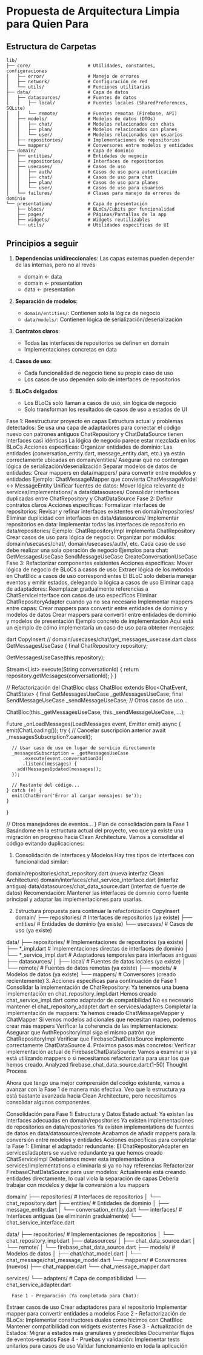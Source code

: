 # Propuesta de Arquitectura Limpia para Quien Para

## Estructura de Carpetas
```
lib/
├── core/                     # Utilidades, constantes, configuraciones
│   ├── error/                # Manejo de errores
│   ├── network/              # Configuración de red 
│   └── utils/                # Funciones utilitarias
├── data/                     # Capa de datos
│   ├── datasources/          # Fuentes de datos
│   │   ├── local/            # Fuentes locales (SharedPreferences, SQLite)
│   │   └── remote/           # Fuentes remotas (Firebase, API)
│   ├── models/               # Modelos de datos (DTOs)
│   │   ├── chat/             # Modelos relacionados con chats
│   │   ├── plan/             # Modelos relacionados con planes
│   │   └── user/             # Modelos relacionados con usuarios
│   ├── repositories/         # Implementaciones de repositorios
│   └── mappers/              # Conversores entre modelos y entidades
├── domain/                   # Capa de dominio
│   ├── entities/             # Entidades de negocio
│   ├── repositories/         # Interfaces de repositorios
│   ├── usecases/             # Casos de uso
│   │   ├── auth/             # Casos de uso para autenticación
│   │   ├── chat/             # Casos de uso para chat
│   │   ├── plan/             # Casos de uso para planes
│   │   └── user/             # Casos de uso para usuarios
│   └── failures/             # Clases para manejo de errores de dominio
└── presentation/             # Capa de presentación
    ├── blocs/                # BLoCs/Cubits por funcionalidad
    ├── pages/                # Páginas/Pantallas de la app
    ├── widgets/              # Widgets reutilizables
    └── utils/                # Utilidades específicas de UI
```

## Principios a seguir

1. **Dependencias unidireccionales**: Las capas externas pueden depender de las internas, pero no al revés
   - domain ← data
   - domain ← presentation
   - data ← presentation

2. **Separación de modelos**:
   - `domain/entities/`: Contienen solo la lógica de negocio
   - `data/models/`: Contienen lógica de serialización/deserialización

3. **Contratos claros**:
   - Todas las interfaces de repositorios se definen en domain
   - Implementaciones concretas en data

4. **Casos de uso**:
   - Cada funcionalidad de negocio tiene su propio caso de uso
   - Los casos de uso dependen solo de interfaces de repositorios

5. **BLoCs delgados**:
   - Los BLoCs solo llaman a casos de uso, sin lógica de negocio
   - Solo transforman los resultados de casos de uso a estados de UI


Fase 1: Reestructurar proyecto en capas
Estructura actual y problemas detectados:
Se usa una capa de adaptadores para conectar el código nuevo con patrones antiguos
ChatRepository y ChatDataSource tienen interfaces casi idénticas
La lógica de negocio parece estar mezclada en los BLoCs
Acciones específicas:
Organizar entidades de dominio:
Las entidades (conversation_entity.dart, message_entity.dart, etc.) ya están correctamente ubicadas en domain/entities/
Asegurar que no contengan lógica de serialización/deserialización
Separar modelos de datos de entidades:
Crear mappers en data/mappers/ para convertir entre modelos y entidades
Ejemplo: ChatMessageMapper que convierta ChatMessageModel ↔ MessageEntity
Unificar fuentes de datos:
Mover lógica relevante de services/implementations/ a data/datasources/
Consolidar interfaces duplicadas entre ChatRepository y ChatDataSource
Fase 2: Definir contratos claros
Acciones específicas:
Formalizar interfaces de repositorios:
Revisar y refinar interfaces existentes en domain/repositories/
Eliminar duplicidad con interfaces en data/datasources/
Implementar repositorios en data:
Implementar todas las interfaces de repositorio en data/repositories/
Ejemplo: ChatRepositoryImpl implementa ChatRepository
Crear casos de uso para lógica de negocio:
Organizar por módulos: domain/usecases/chat/, domain/usecases/auth/, etc.
Cada caso de uso debe realizar una sola operación de negocio
Ejemplos para chat:
GetMessagesUseCase
SendMessageUseCase
CreateConversationUseCase
Fase 3: Refactorizar componentes existentes
Acciones específicas:
Mover lógica de negocio de BLoCs a casos de uso:
Extraer lógica de los métodos en ChatBloc a casos de uso correspondientes
El BLoC solo debería manejar eventos y emitir estados, delegando la lógica a casos de uso
Eliminar capa de adaptadores:
Reemplazar gradualmente referencias a ChatServiceInterface con casos de uso específicos
Eliminar ChatRepositoryAdapter cuando ya no sea necesario
Implementar mappers entre capas:
Crear mappers para convertir entre entidades de dominio y modelos de datos
Crear mappers para convertir entre entidades de dominio y modelos de presentación
Ejemplo concreto de implementación
Aquí está un ejemplo de cómo implementaría un caso de uso para obtener mensajes:

dart
CopyInsert
// domain/usecases/chat/get_messages_usecase.dart
class GetMessagesUseCase {
  final ChatRepository repository;
  
  GetMessagesUseCase(this.repository);
  
  Stream<List<MessageEntity>> execute(String conversationId) {
    return repository.getMessages(conversationId);
  }
}

// Refactorización del ChatBloc
class ChatBloc extends Bloc<ChatEvent, ChatState> {
  final GetMessagesUseCase _getMessagesUseCase;
  final SendMessageUseCase _sendMessageUseCase;
  // Otros casos de uso...
  
  ChatBloc(this._getMessagesUseCase, this._sendMessageUseCase, ...);
  
  Future<void> _onLoadMessages(LoadMessages event, Emitter<ChatState> emit) async {
    emit(ChatLoading());
    try {
      // Cancelar suscripción anterior
      await _messagesSubscription?.cancel();
      
      // Usar caso de uso en lugar de servicio directamente
      _messagesSubscription = _getMessagesUseCase
          .execute(event.conversationId)
          .listen((messages) {
        add(MessagesUpdated(messages));
      });
      
      // Restante del código...
    } catch (e) {
      emit(ChatError('Error al cargar mensajes: $e'));
    }
  }
  
  // Otros manejadores de eventos...
}
Plan de consolidación para la Fase 1
Basándome en la estructura actual del proyecto, veo que ya existe una migración en progreso hacia Clean Architecture. Vamos a consolidar el código evitando duplicaciones:

1. Consolidación de Interfaces y Modelos
Hay tres tipos de interfaces con funcionalidad similar:

domain/repositories/chat_repository.dart (nueva interfaz Clean Architecture)
domain/interfaces/chat_service_interface.dart (interfaz antigua)
data/datasources/chat_data_source.dart (interfaz de fuente de datos)
Recomendación: Mantener las interfaces de dominio como fuente principal y adaptar las implementaciones para usarlas.

2. Estructura propuesta para continuar la refactorización
CopyInsert
domain/
  ├── repositories/        # Interfaces de repositorios (ya existe)
  ├── entities/            # Entidades de dominio (ya existe)
  └── usecases/            # Casos de uso (ya existe)

data/
  ├── repositories/        # Implementaciones de repositorios (ya existe)
  │   ├── *_impl.dart      # Implementaciones directas de interfaces de dominio
  │   └── *_service_impl.dart # Adaptadores temporales para interfaces antiguas
  ├── datasources/
  │   ├── local/           # Fuentes de datos locales (ya existe)
  │   └── remote/          # Fuentes de datos remotas (ya existe)
  ├── models/              # Modelos de datos (ya existe)
  └── mappers/             # Conversores (creado recientemente)
3. Acciones específicas para continuación de Fase 1
Consolidar la implementación de ChatRepository:
Ya tenemos una buena implementación en chat_repository_impl.dart
Hemos creado chat_service_impl.dart como adaptador de compatibilidad
No es necesario mantener el chat_repository_adapter.dart en services/adapters
Completar la implementación de mappers:
Ya hemos creado ChatMessageMapper y ChatMapper
Si vemos modelos adicionales que necesitan mapeo, podemos crear más mappers
Verificar la coherencia de las implementaciones:
Asegurar que AuthRepositoryImpl siga el mismo patrón que ChatRepositoryImpl
Verificar que FirebaseChatDataSource implemente correctamente ChatDataSource
4. Próximos pasos más concretos:
Verificar implementación actual de FirebaseChatDataSource: Vamos a examinar si ya está utilizando mappers o si necesitamos refactorizarla para usar los que hemos creado.
Analyzed
firebase_chat_data_source.dart:(1-50)
Thought Process


Ahora que tengo una mejor comprensión del código existente, vamos a avanzar con la Fase 1 de manera más efectiva. Veo que la estructura ya está bastante avanzada hacia Clean Architecture, pero necesitamos consolidar algunos componentes.

Consolidación para Fase 1: Estructura y Datos
Estado actual:
Ya existen las interfaces adecuadas en domain/repositories
Ya existen implementaciones de repositorios en data/repositories
Ya existen implementations de fuentes de datos en data/datasources/remote
Acabamos de añadir mappers para la conversión entre modelos y entidades
Acciones específicas para completar la Fase 1:
Eliminar el adaptador redundante:
El ChatRepositoryAdapter en services/adapters se vuelve redundante ya que hemos creado ChatServiceImpl
Deberíamos mover esta implementación a services/implementations o eliminarla si ya no hay referencias
Refactorizar FirebaseChatDataSource para usar modelos:
Actualmente está creando entidades directamente, lo cual viola la separación de capas
Debería trabajar con modelos y dejar la conversión a los mappers



domain/
  ├── repositories/        # Interfaces de repositorios 
  │   └── chat_repository.dart
  ├── entities/            # Entidades de dominio
  │   ├── message_entity.dart
  │   └── conversation_entity.dart
  └── interfaces/          # Interfaces antiguas (se eliminarán gradualmente)
      └── chat_service_interface.dart

data/
  ├── repositories/        # Implementaciones de repositorios
  │   └── chat_repository_impl.dart
  ├── datasources/
  │   ├── chat_data_source.dart
  │   └── remote/
  │       └── firebase_chat_data_source.dart
  ├── models/              # Modelos de datos
  │   ├── chat/chat_model.dart
  │   └── chat_message/chat_message_model.dart
  └── mappers/             # Conversores (nuevos)
      ├── chat_mapper.dart
      └── chat_message_mapper.dart

services/
  └── adapters/            # Capa de compatibilidad
      └── chat_service_adapter.dart



      Fase 1 - Preparación (Ya completada para Chat):
Extraer casos de uso
Crear adaptadores para el repositorio
Implementar mapper para convertir entidades a modelos
Fase 2 - Refactorización de BLoCs:
Implementar constructores duales como hicimos con ChatBloc
Mantener compatibilidad con widgets existentes
Fase 3 - Actualización de Estados:
Migrar a estados más granulares y predecibles
Documentar flujos de eventos-estados
Fase 4 - Pruebas y validación:
Implementar tests unitarios para casos de uso
Validar funcionamiento en toda la aplicación